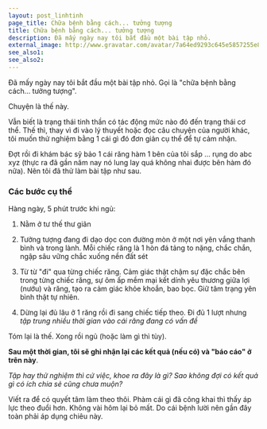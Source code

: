 ```yaml
---
layout: post_linhtinh
page_title: Chữa bệnh bằng cách... tưởng tượng
title: Chữa bệnh bằng cách... tưởng tượng
description: Đã mấy ngày nay tôi bắt đầu một bài tập nhỏ.
external_image: http://www.gravatar.com/avatar/7a64ed9293c645e5857255e8f2320a8d?s=292
see_also1: 
see_also2: 
---
```


Đã mấy ngày nay tôi bắt đầu một bài tập nhỏ. Gọi là "chữa bệnh bằng cách... tưởng tượng".

Chuyện là thế này.

Vẫn biết là trạng thái tinh thần có tác động mức nào đó đến trạng thái cơ thể. Thế thì, thay vì đi vào lý thuyết hoặc đọc câu chuyện của người khác, tôi muốn thử nghiệm bằng 1 cái gì đó đơn giản cụ thể để tự cảm nhận.

Đợt rồi đi khám bác sỹ bảo 1 cái răng hàm 1 bên của tôi sắp ... rụng do abc xyz (thực ra đã gần năm nay nó lung lay quá không nhai được bên hàm đó nữa). Nên tôi đã thử làm bài tập như sau.

### Các bước cụ thể

Hàng ngày, 5 phút trước khi ngủ:

1. Nằm ở tư thế thư giãn

2. Tưởng tượng đang đi dạo dọc con đường mòn ở một nơi yên vắng thanh bình và trong lành. Mỗi chiếc răng là 1 hòn đá tảng to nặng, chắc chắn, ngập sâu vững chắc xuống nền đất sét

3. Từ từ "đi" qua từng chiếc răng. Cảm giác thật chậm sự đặc chắc bên trong từng chiếc răng, sự ôm ấp mềm mại kết dính yêu thương giữa lợi (nướu) và răng, tạo ra cảm giác khỏe khoắn, bao bọc. Giữ tâm trạng yên bình  thật tự nhiên.

4. Dừng lại đủ lâu ở 1 răng rồi đi sang chiếc tiếp theo. Đi đủ 1 lượt nhưng _tập trung nhiều thời gian vào cái răng đang có vấn đề_

Tóm lại là thế. Xong rồi ngủ (hoặc làm gì thì tùy).

__Sau một thời gian, tôi sẽ ghi nhận lại các kết quả (nếu có) và "báo cáo" ở trên này__.

_Tập hay thử nghiệm thì cứ việc, khoe ra đây là gì? Sao không đợi có kết quả gì có ích chia sẻ cũng chưa muộn?_

Viết ra để có quyết tâm làm theo thôi. Phàm cái gì đã công khai thì thấy áp lực theo đuổi hơn. Không vài hôm lại bỏ mất. Do cái bệnh lười nên gần đây toàn phải áp dụng chiêu này.

